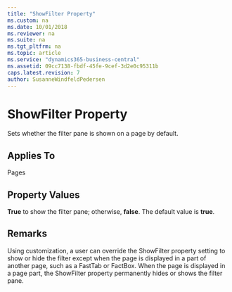 ```yaml
---
title: "ShowFilter Property"
ms.custom: na
ms.date: 10/01/2018
ms.reviewer: na
ms.suite: na
ms.tgt_pltfrm: na
ms.topic: article
ms.service: "dynamics365-business-central"
ms.assetid: 09cc7138-fbdf-45fe-9cef-3d2e0c95311b
caps.latest.revision: 7
author: SusanneWindfeldPedersen
---
```


 

# ShowFilter Property
Sets whether the filter pane is shown on a page by default.  
  
## Applies To  
 Pages  
  
## Property Values  
 **True** to show the filter pane; otherwise, **false**. The default value is **true**.  
  
## Remarks  
 Using customization, a user can override the ShowFilter property setting to show or hide the filter except when the page is displayed in a part of another page, such as a FastTab or FactBox. When the page is displayed in a page part, the ShowFilter property permanently hides or shows the filter pane.